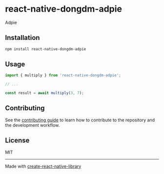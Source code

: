 # react-native-dongdm-adpie

Adpie

## Installation

```sh
npm install react-native-dongdm-adpie
```

## Usage

```js
import { multiply } from 'react-native-dongdm-adpie';

// ...

const result = await multiply(3, 7);
```

## Contributing

See the [contributing guide](CONTRIBUTING.md) to learn how to contribute to the repository and the development workflow.

## License

MIT

---

Made with [create-react-native-library](https://github.com/callstack/react-native-builder-bob)
